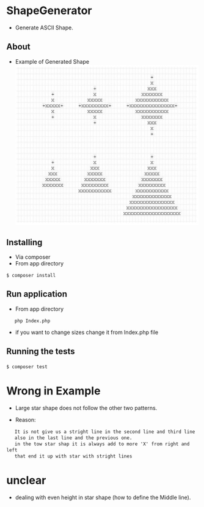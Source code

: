 # ShapeGenerator

* Generate ASCII Shape.

## About

* Example of Generated Shape 
![alt text](ExampleStarAndTree.jpg)

## Installing

* Via composer
* From app directory
```
$ composer install
```

## Run application
* From app directory 
```
   php Index.php
```
* if you want to change sizes change it from Index.php file

## Running the tests

`$ composer test`

# Wrong in Example
* Large star shape does not follow the other two patterns.
- Reason: 
```
   It is not give us a stright line in the second line and third line
   also in the last line and the previous one.
   in the tow star shap it is always add to more 'X' from right and left
   that end it up with star with stright lines   
```

# unclear
* dealing with even height in star shape (how to define the Middle line).
